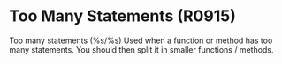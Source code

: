 # Too Many Statements (R0915)

Too many statements (%s/%s) Used when a function or method has too many
statements. You should then split it in smaller functions / methods.

